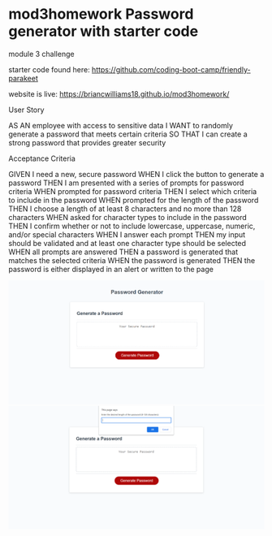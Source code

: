 # mod3homework Password generator with starter code
module 3 challenge 

starter code found here: https://github.com/coding-boot-camp/friendly-parakeet

website is live: https://briancwilliams18.github.io/mod3homework/

User Story

AS AN employee with access to sensitive data
I WANT to randomly generate a password that meets certain criteria
SO THAT I can create a strong password that provides greater security


Acceptance Criteria

GIVEN I need a new, secure password
WHEN I click the button to generate a password
THEN I am presented with a series of prompts for password criteria
WHEN prompted for password criteria
THEN I select which criteria to include in the password
WHEN prompted for the length of the password
THEN I choose a length of at least 8 characters and no more than 128 characters
WHEN asked for character types to include in the password
THEN I confirm whether or not to include lowercase, uppercase, numeric, and/or special characters
WHEN I answer each prompt
THEN my input should be validated and at least one character type should be selected
WHEN all prompts are answered
THEN a password is generated that matches the selected criteria
WHEN the password is generated
THEN the password is either displayed in an alert or written to the page

<img src="screenshots\main-page.png" alt="main page displays a generate password button">

<img src="screenshots\prompt-character-length.png" alt="prompt asking for charcter length">
